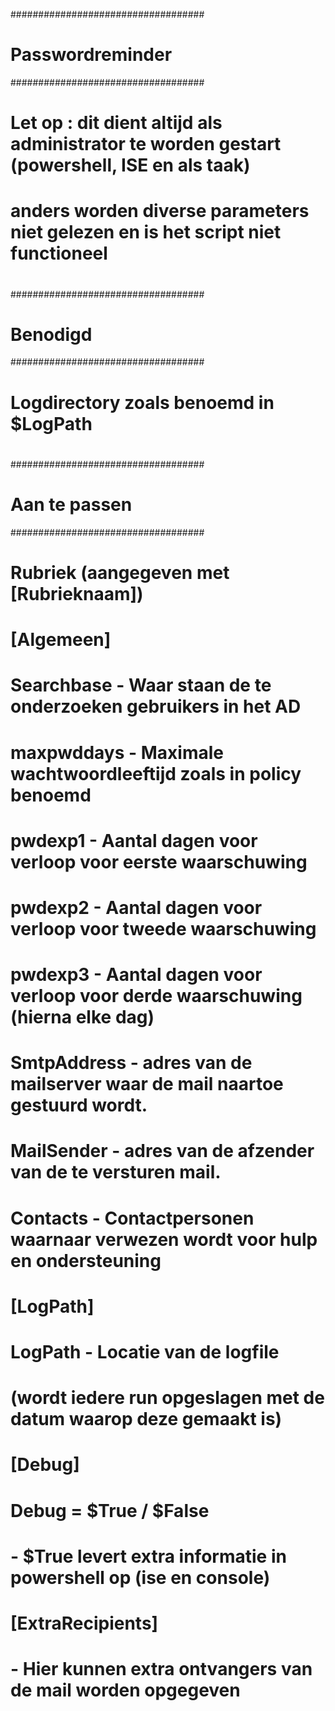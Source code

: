 ###################################
# Passwordreminder
###################################
#
# Let op : dit dient altijd als administrator te worden gestart (powershell, ISE en als taak)
#          anders worden diverse parameters niet gelezen en is het script niet functioneel
#
###################################
# Benodigd
###################################
#
# Logdirectory zoals benoemd in $LogPath
# 
###################################
# Aan te passen
###################################
#
# Rubriek (aangegeven met [Rubrieknaam])
#
# [Algemeen]
#
#        Searchbase       - Waar staan de te onderzoeken gebruikers in het AD
#        maxpwddays       - Maximale wachtwoordleeftijd zoals in policy benoemd
#        pwdexp1          - Aantal dagen voor verloop voor eerste waarschuwing
#        pwdexp2          - Aantal dagen voor verloop voor tweede waarschuwing
#        pwdexp3          - Aantal dagen voor verloop voor derde waarschuwing (hierna elke dag)
#        SmtpAddress      - adres van de mailserver waar de mail naartoe gestuurd wordt.
#	     MailSender       - adres van de afzender van de te versturen mail.
#        Contacts         - Contactpersonen waarnaar verwezen wordt voor hulp en ondersteuning
#
# [LogPath]
#
#        LogPath    - Locatie van de logfile
#                     (wordt iedere run opgeslagen met de datum waarop deze gemaakt is)
#
# [Debug]
#        
#        Debug = $True / $False
#                   - $True levert extra informatie in powershell op (ise en console)
#
# [ExtraRecipients]
#
#                   - Hier kunnen extra ontvangers van de mail worden opgegeven
#

